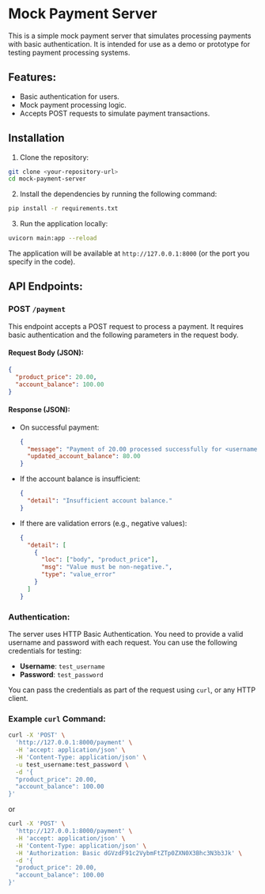 # Mock Payment Server
This is a simple mock payment server that simulates processing payments with basic authentication. It is intended for use as a demo or prototype for testing payment processing systems.

## Features:
- Basic authentication for users.
- Mock payment processing logic.
- Accepts POST requests to simulate payment transactions.

## Installation

1. Clone the repository:
```bash
git clone <your-repository-url>
cd mock-payment-server
```

2. Install the dependencies by running the following command:
```bash
pip install -r requirements.txt
```

3. Run the application locally:
```bash
uvicorn main:app --reload
```
The application will be available at `http://127.0.0.1:8000` (or the port you specify in the code).

## API Endpoints:

### POST `/payment`

This endpoint accepts a POST request to process a payment. It requires basic authentication and the following parameters in the request body.

#### **Request Body (JSON)**:
```json
{
  "product_price": 20.00,
  "account_balance": 100.00
}
```

#### **Response (JSON)**:
- On successful payment:
  ```json
  {
    "message": "Payment of 20.00 processed successfully for <username>.",
    "updated_account_balance": 80.00
  }
  ```
- If the account balance is insufficient:
  ```json
  {
    "detail": "Insufficient account balance."
  }
  ```
- If there are validation errors (e.g., negative values):
  ```json
  {
    "detail": [
      {
        "loc": ["body", "product_price"],
        "msg": "Value must be non-negative.",
        "type": "value_error"
      }
    ]
  }
  ```

### Authentication:

The server uses HTTP Basic Authentication. You need to provide a valid username and password with each request. You can use the following credentials for testing:

- **Username**: `test_username`
- **Password**: `test_password`

You can pass the credentials as part of the request using `curl`, or any HTTP client.

### Example `curl` Command:

```bash
curl -X 'POST' \
  'http://127.0.0.1:8000/payment' \
  -H 'accept: application/json' \
  -H 'Content-Type: application/json' \
  -u test_username:test_password \
  -d '{
  "product_price": 20.00,
  "account_balance": 100.00
}'
```
or
```bash
curl -X 'POST' \
  'http://127.0.0.1:8000/payment' \
  -H 'accept: application/json' \
  -H 'Content-Type: application/json' \
  -H 'Authorization: Basic dGVzdF91c2VybmFtZTp0ZXN0X3Bhc3N3b3Jk' \
  -d '{
  "product_price": 20.00,
  "account_balance": 100.00
}'
```